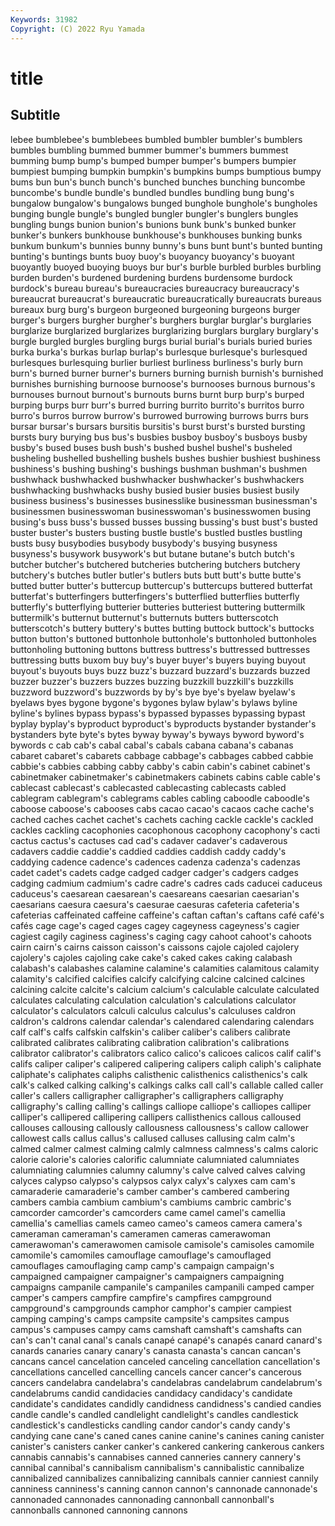 ```yaml
---
Keywords: 31982
Copyright: (C) 2022 Ryu Yamada
---
```



# title

## Subtitle
lebee bumblebee's bumblebees bumbled bumbler bumbler's bumblers
bumbles bumbling bummed bummer bummer's bummers bummest bumming bump bump's
bumped bumper bumper's bumpers bumpier bumpiest bumping bumpkin bumpkin's bumpkins
bumps bumptious bumpy bums bun bun's bunch bunch's bunched bunches
bunching buncombe buncombe's bundle bundle's bundled bundles bundling bung bung's
bungalow bungalow's bungalows bunged bunghole bunghole's bungholes bunging bungle bungle's
bungled bungler bungler's bunglers bungles bungling bungs bunion bunion's bunions
bunk bunk's bunked bunker bunker's bunkers bunkhouse bunkhouse's bunkhouses bunking
bunks bunkum bunkum's bunnies bunny bunny's buns bunt bunt's bunted
bunting bunting's buntings bunts buoy buoy's buoyancy buoyancy's buoyant buoyantly
buoyed buoying buoys bur bur's burble burbled burbles burbling burden
burden's burdened burdening burdens burdensome burdock burdock's bureau bureau's bureaucracies
bureaucracy bureaucracy's bureaucrat bureaucrat's bureaucratic bureaucratically bureaucrats bureaus bureaux burg
burg's burgeon burgeoned burgeoning burgeons burger burger's burgers burgher burgher's
burghers burglar burglar's burglaries burglarize burglarized burglarizes burglarizing burglars burglary
burglary's burgle burgled burgles burgling burgs burial burial's burials buried
buries burka burka's burkas burlap burlap's burlesque burlesque's burlesqued burlesques
burlesquing burlier burliest burliness burliness's burly burn burn's burned burner
burner's burners burning burnish burnish's burnished burnishes burnishing burnoose burnoose's
burnooses burnous burnous's burnouses burnout burnout's burnouts burns burnt burp
burp's burped burping burps burr burr's burred burring burrito burrito's
burritos burro burro's burros burrow burrow's burrowed burrowing burrows burrs
burs bursar bursar's bursars bursitis bursitis's burst burst's bursted bursting
bursts bury burying bus bus's busbies busboy busboy's busboys busby
busby's bused buses bush bush's bushed bushel bushel's busheled busheling
bushelled bushelling bushels bushes bushier bushiest bushiness bushiness's bushing bushing's
bushings bushman bushman's bushmen bushwhack bushwhacked bushwhacker bushwhacker's bushwhackers bushwhacking
bushwhacks bushy busied busier busies busiest busily business business's businesses
businesslike businessman businessman's businessmen businesswoman businesswoman's businesswomen busing busing's buss
buss's bussed busses bussing bussing's bust bust's busted buster buster's
busters busting bustle bustle's bustled bustles bustling busts busy busybodies
busybody busybody's busying busyness busyness's busywork busywork's but butane butane's
butch butch's butcher butcher's butchered butcheries butchering butchers butchery butchery's
butches butler butler's butlers buts butt butt's butte butte's butted
butter butter's buttercup buttercup's buttercups buttered butterfat butterfat's butterfingers butterfingers's
butterflied butterflies butterfly butterfly's butterflying butterier butteries butteriest buttering buttermilk
buttermilk's butternut butternut's butternuts butters butterscotch butterscotch's buttery buttery's buttes
butting buttock buttock's buttocks button button's buttoned buttonhole buttonhole's buttonholed
buttonholes buttonholing buttoning buttons buttress buttress's buttressed buttresses buttressing butts
buxom buy buy's buyer buyer's buyers buying buyout buyout's buyouts
buys buzz buzz's buzzard buzzard's buzzards buzzed buzzer buzzer's buzzers
buzzes buzzing buzzkill buzzkill's buzzkills buzzword buzzword's buzzwords by by's
bye bye's byelaw byelaw's byelaws byes bygone bygone's bygones bylaw
bylaw's bylaws byline byline's bylines bypass bypass's bypassed bypasses bypassing
bypast byplay byplay's byproduct byproduct's byproducts bystander bystander's bystanders byte
byte's bytes byway byway's byways byword byword's bywords c cab
cab's cabal cabal's cabals cabana cabana's cabanas cabaret cabaret's cabarets
cabbage cabbage's cabbages cabbed cabbie cabbie's cabbies cabbing cabby cabby's
cabin cabin's cabinet cabinet's cabinetmaker cabinetmaker's cabinetmakers cabinets cabins cable
cable's cablecast cablecast's cablecasted cablecasting cablecasts cabled cablegram cablegram's cablegrams
cables cabling caboodle caboodle's caboose caboose's cabooses cabs cacao cacao's
cacaos cache cache's cached caches cachet cachet's cachets caching cackle
cackle's cackled cackles cackling cacophonies cacophonous cacophony cacophony's cacti cactus
cactus's cactuses cad cad's cadaver cadaver's cadaverous cadavers caddie caddie's
caddied caddies caddish caddy caddy's caddying cadence cadence's cadences cadenza
cadenza's cadenzas cadet cadet's cadets cadge cadged cadger cadger's cadgers
cadges cadging cadmium cadmium's cadre cadre's cadres cads caducei caduceus
caduceus's caesarean caesarean's caesareans caesarian caesarian's caesarians caesura caesura's caesurae
caesuras cafeteria cafeteria's cafeterias caffeinated caffeine caffeine's caftan caftan's caftans
café café's cafés cage cage's caged cages cagey cageyness cageyness's
cagier cagiest cagily caginess caginess's caging cagy cahoot cahoot's cahoots
cairn cairn's cairns caisson caisson's caissons cajole cajoled cajolery cajolery's
cajoles cajoling cake cake's caked cakes caking calabash calabash's calabashes
calamine calamine's calamities calamitous calamity calamity's calcified calcifies calcify calcifying
calcine calcined calcines calcining calcite calcite's calcium calcium's calculable calculate
calculated calculates calculating calculation calculation's calculations calculator calculator's calculators calculi
calculus calculus's calculuses caldron caldron's caldrons calendar calendar's calendared calendaring
calendars calf calf's calfs calfskin calfskin's caliber caliber's calibers calibrate
calibrated calibrates calibrating calibration calibration's calibrations calibrator calibrator's calibrators calico
calico's calicoes calicos calif calif's califs caliper caliper's calipered calipering
calipers caliph caliph's caliphate caliphate's caliphates caliphs calisthenic calisthenics calisthenics's
calk calk's calked calking calking's calkings calks call call's callable
called caller caller's callers calligrapher calligrapher's calligraphers calligraphy calligraphy's calling
calling's callings calliope calliope's calliopes calliper calliper's callipered callipering callipers
callisthenics callous calloused callouses callousing callously callousness callousness's callow callower
callowest calls callus callus's callused calluses callusing calm calm's calmed
calmer calmest calming calmly calmness calmness's calms caloric calorie calorie's
calories calorific calumniate calumniated calumniates calumniating calumnies calumny calumny's calve
calved calves calving calyces calypso calypso's calypsos calyx calyx's calyxes
cam cam's camaraderie camaraderie's camber camber's cambered cambering cambers cambia
cambium cambium's cambiums cambric cambric's camcorder camcorder's camcorders came camel
camel's camellia camellia's camellias camels cameo cameo's cameos camera camera's
cameraman cameraman's cameramen cameras camerawoman camerawoman's camerawomen camisole camisole's camisoles
camomile camomile's camomiles camouflage camouflage's camouflaged camouflages camouflaging camp camp's
campaign campaign's campaigned campaigner campaigner's campaigners campaigning campaigns campanile campanile's
campaniles campanili camped camper camper's campers campfire campfire's campfires campground
campground's campgrounds camphor camphor's campier campiest camping camping's camps campsite
campsite's campsites campus campus's campuses campy cams camshaft camshaft's camshafts
can can's can't canal canal's canals canapé canapé's canapés canard
canard's canards canaries canary canary's canasta canasta's cancan cancan's cancans
cancel cancelation canceled canceling cancellation cancellation's cancellations cancelled cancelling cancels
cancer cancer's cancerous cancers candelabra candelabra's candelabras candelabrum candelabrum's candelabrums
candid candidacies candidacy candidacy's candidate candidate's candidates candidly candidness candidness's
candied candies candle candle's candled candlelight candlelight's candles candlestick candlestick's
candlesticks candling candor candor's candy candy's candying cane cane's caned
canes canine canine's canines caning canister canister's canisters canker canker's
cankered cankering cankerous cankers cannabis cannabis's cannabises canned canneries cannery
cannery's cannibal cannibal's cannibalism cannibalism's cannibalistic cannibalize cannibalized cannibalizes cannibalizing
cannibals cannier canniest cannily canniness canniness's canning cannon cannon's cannonade
cannonade's cannonaded cannonades cannonading cannonball cannonball's cannonballs cannoned cannoning cannons
